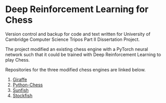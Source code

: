 # Deep Reinforcement Learning for Chess

Version control and backup for code and text written for University of Cambridge Computer Science Tripos Part II Dissertation Project.

The project modified an existing chess engine with a PyTorch neural network such that it could be trained with Deep Reinforcement Learning to play Chess.

Repositories for the three modified chess engines are linked below.

1. [Giraffe](https://github.com/dyth/chessReinforcementLearning/tree/master/giraffe)
2. [Python-Chess](https://github.com/dyth/python-chessTreestrap)
3. [Sunfish](https://github.com/dyth/deepfish)
4. [Stockfish](https://github.com/dyth/deepcod)
